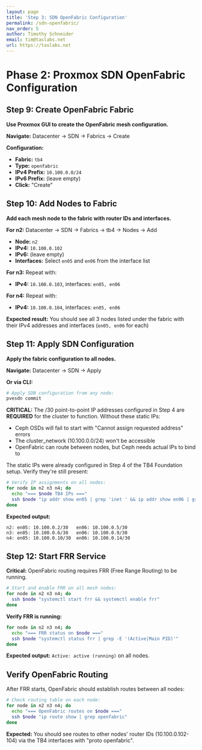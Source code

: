 ```yaml
---
layout: page
title: 'Step 3: SDN OpenFabric Configuration'
permalink: /sdn-openfabric/
nav_order: 5
author: Timothy Schneider
email: tim@taslabs.net
url: https://taslabs.net
---
```


# Phase 2: Proxmox SDN OpenFabric Configuration

## Step 9: Create OpenFabric Fabric

**Use Proxmox GUI to create the OpenFabric mesh configuration.**

**Navigate:** Datacenter → SDN → Fabrics → Create

**Configuration:**

- **Fabric:** `tb4`
- **Type:** `openfabric`
- **IPv4 Prefix:** `10.100.0.0/24`
- **IPv6 Prefix:** (leave empty)
- **Click:** "Create"

## Step 10: Add Nodes to Fabric

**Add each mesh node to the fabric with router IDs and interfaces.**

**For n2:** Datacenter → SDN → Fabrics → tb4 → Nodes → Add

- **Node:** `n2`
- **IPv4:** `10.100.0.102`
- **IPv6:** (leave empty)
- **Interfaces:** Select `en05` and `en06` from the interface list

**For n3:** Repeat with:

- **IPv4:** `10.100.0.103`, interfaces: `en05, en06`

**For n4:** Repeat with:

- **IPv4:** `10.100.0.104`, interfaces: `en05, en06`

**Expected result:** You should see all 3 nodes listed under the fabric with their IPv4 addresses
and interfaces (`en05, en06` for each)

## Step 11: Apply SDN Configuration

**Apply the fabric configuration to all nodes.**

**Navigate:** Datacenter → SDN → Apply

**Or via CLI:**

```bash
# Apply SDN configuration from any node:
pvesdn commit
```

**CRITICAL:** The /30 point-to-point IP addresses configured in Step 4 are **REQUIRED** for the
cluster to function. Without these static IPs:

- Ceph OSDs will fail to start with "Cannot assign requested address" errors
- The cluster_network (10.100.0.0/24) won't be accessible
- OpenFabric can route between nodes, but Ceph needs actual IPs to bind to

The static IPs were already configured in Step 4 of the TB4 Foundation setup. Verify they're still
present:

```bash
# Verify IP assignments on all nodes:
for node in n2 n3 n4; do
  echo "=== $node TB4 IPs ==="
  ssh $node "ip addr show en05 | grep 'inet ' && ip addr show en06 | grep 'inet '"
done
```

**Expected output:**

```
n2: en05: 10.100.0.2/30   en06: 10.100.0.5/30
n3: en05: 10.100.0.6/30   en06: 10.100.0.9/30
n4: en05: 10.100.0.10/30  en06: 10.100.0.14/30
```

## Step 12: Start FRR Service

**Critical:** OpenFabric routing requires FRR (Free Range Routing) to be running.

```bash
# Start and enable FRR on all mesh nodes:
for node in n2 n3 n4; do
  ssh $node "systemctl start frr && systemctl enable frr"
done
```

**Verify FRR is running:**

```bash
for node in n2 n3 n4; do
  echo "=== FRR status on $node ==="
  ssh $node "systemctl status frr | grep -E '(Active|Main PID)'"
done
```

**Expected output:** `Active: active (running)` on all nodes.

## Verify OpenFabric Routing

After FRR starts, OpenFabric should establish routes between all nodes:

```bash
# Check routing table on each node:
for node in n2 n3 n4; do
  echo "=== OpenFabric routes on $node ==="
  ssh $node "ip route show | grep openfabric"
done
```

**Expected:** You should see routes to other nodes' router IDs (10.100.0.102-104) via the TB4
interfaces with "proto openfabric".
